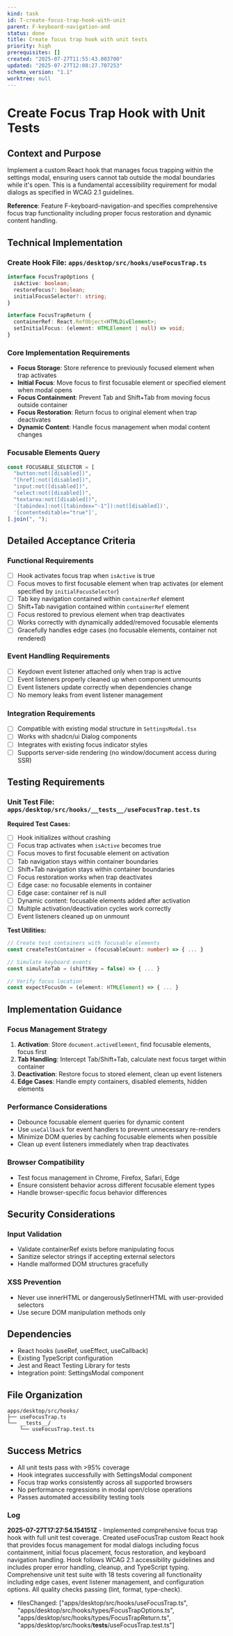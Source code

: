 ```yaml
---
kind: task
id: T-create-focus-trap-hook-with-unit
parent: F-keyboard-navigation-and
status: done
title: Create focus trap hook with unit tests
priority: high
prerequisites: []
created: "2025-07-27T11:55:43.003700"
updated: "2025-07-27T12:08:27.707253"
schema_version: "1.1"
worktree: null
---
```


# Create Focus Trap Hook with Unit Tests

## Context and Purpose

Implement a custom React hook that manages focus trapping within the settings modal, ensuring users cannot tab outside the modal boundaries while it's open. This is a fundamental accessibility requirement for modal dialogs as specified in WCAG 2.1 guidelines.

**Reference**: Feature F-keyboard-navigation-and specifies comprehensive focus trap functionality including proper focus restoration and dynamic content handling.

## Technical Implementation

### Create Hook File: `apps/desktop/src/hooks/useFocusTrap.ts`

```typescript
interface FocusTrapOptions {
  isActive: boolean;
  restoreFocus?: boolean;
  initialFocusSelector?: string;
}

interface FocusTrapReturn {
  containerRef: React.RefObject<HTMLDivElement>;
  setInitialFocus: (element: HTMLElement | null) => void;
}
```

### Core Implementation Requirements

- **Focus Storage**: Store reference to previously focused element when trap activates
- **Initial Focus**: Move focus to first focusable element or specified element when modal opens
- **Focus Containment**: Prevent Tab and Shift+Tab from moving focus outside container
- **Focus Restoration**: Return focus to original element when trap deactivates
- **Dynamic Content**: Handle focus management when modal content changes

### Focusable Elements Query

```typescript
const FOCUSABLE_SELECTOR = [
  "button:not([disabled])",
  "[href]:not([disabled])",
  "input:not([disabled])",
  "select:not([disabled])",
  "textarea:not([disabled])",
  '[tabindex]:not([tabindex="-1"]):not([disabled])',
  '[contenteditable="true"]',
].join(", ");
```

## Detailed Acceptance Criteria

### Functional Requirements

- [ ] Hook activates focus trap when `isActive` is true
- [ ] Focus moves to first focusable element when trap activates (or element specified by `initialFocusSelector`)
- [ ] Tab key navigation contained within `containerRef` element
- [ ] Shift+Tab navigation contained within `containerRef` element
- [ ] Focus restored to previous element when trap deactivates
- [ ] Works correctly with dynamically added/removed focusable elements
- [ ] Gracefully handles edge cases (no focusable elements, container not rendered)

### Event Handling Requirements

- [ ] Keydown event listener attached only when trap is active
- [ ] Event listeners properly cleaned up when component unmounts
- [ ] Event listeners update correctly when dependencies change
- [ ] No memory leaks from event listener management

### Integration Requirements

- [ ] Compatible with existing modal structure in `SettingsModal.tsx`
- [ ] Works with shadcn/ui Dialog components
- [ ] Integrates with existing focus indicator styles
- [ ] Supports server-side rendering (no window/document access during SSR)

## Testing Requirements

### Unit Test File: `apps/desktop/src/hooks/__tests__/useFocusTrap.test.ts`

**Required Test Cases:**

- [ ] Hook initializes without crashing
- [ ] Focus trap activates when `isActive` becomes true
- [ ] Focus moves to first focusable element on activation
- [ ] Tab navigation stays within container boundaries
- [ ] Shift+Tab navigation stays within container boundaries
- [ ] Focus restoration works when trap deactivates
- [ ] Edge case: no focusable elements in container
- [ ] Edge case: container ref is null
- [ ] Dynamic content: focusable elements added after activation
- [ ] Multiple activation/deactivation cycles work correctly
- [ ] Event listeners cleaned up on unmount

**Test Utilities:**

```typescript
// Create test containers with focusable elements
const createTestContainer = (focusableCount: number) => { ... }

// Simulate keyboard events
const simulateTab = (shiftKey = false) => { ... }

// Verify focus location
const expectFocusOn = (element: HTMLElement) => { ... }
```

## Implementation Guidance

### Focus Management Strategy

1. **Activation**: Store `document.activeElement`, find focusable elements, focus first
2. **Tab Handling**: Intercept Tab/Shift+Tab, calculate next focus target within container
3. **Deactivation**: Restore focus to stored element, clean up event listeners
4. **Edge Cases**: Handle empty containers, disabled elements, hidden elements

### Performance Considerations

- Debounce focusable element queries for dynamic content
- Use `useCallback` for event handlers to prevent unnecessary re-renders
- Minimize DOM queries by caching focusable elements when possible
- Clean up event listeners immediately when trap deactivates

### Browser Compatibility

- Test focus management in Chrome, Firefox, Safari, Edge
- Ensure consistent behavior across different focusable element types
- Handle browser-specific focus behavior differences

## Security Considerations

### Input Validation

- Validate containerRef exists before manipulating focus
- Sanitize selector strings if accepting external selectors
- Handle malformed DOM structures gracefully

### XSS Prevention

- Never use innerHTML or dangerouslySetInnerHTML with user-provided selectors
- Use secure DOM manipulation methods only

## Dependencies

- React hooks (useRef, useEffect, useCallback)
- Existing TypeScript configuration
- Jest and React Testing Library for tests
- Integration point: SettingsModal component

## File Organization

```
apps/desktop/src/hooks/
├── useFocusTrap.ts
└── __tests__/
    └── useFocusTrap.test.ts
```

## Success Metrics

- All unit tests pass with >95% coverage
- Hook integrates successfully with SettingsModal component
- Focus trap works consistently across all supported browsers
- No performance regressions in modal open/close operations
- Passes automated accessibility testing tools

### Log

**2025-07-27T17:27:54.154151Z** - Implemented comprehensive focus trap hook with full unit test coverage. Created useFocusTrap custom React hook that provides focus management for modal dialogs including focus containment, initial focus placement, focus restoration, and keyboard navigation handling. Hook follows WCAG 2.1 accessibility guidelines and includes proper error handling, cleanup, and TypeScript typing. Comprehensive unit test suite with 18 tests covering all functionality including edge cases, event listener management, and configuration options. All quality checks passing (lint, format, type-check).

- filesChanged: ["apps/desktop/src/hooks/useFocusTrap.ts", "apps/desktop/src/hooks/types/FocusTrapOptions.ts", "apps/desktop/src/hooks/types/FocusTrapReturn.ts", "apps/desktop/src/hooks/__tests__/useFocusTrap.test.ts"]
